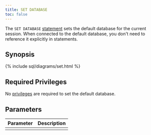 ```yaml
---
title: SET DATABASE
toc: false
---
```


The `SET DATABASE` [statement](sql-statements.html) sets the default database for the current session. When connected to the default database, you don't need to reference it explicitly in statements.

<div id="toc"></div>

## Synopsis

{% include sql/diagrams/set.html %}

## Required Privileges

No [privileges](privileges.html) are required to set the default database. 

## Parameters

| Parameter | Description |
|-----------|-------------|
|  |  |
